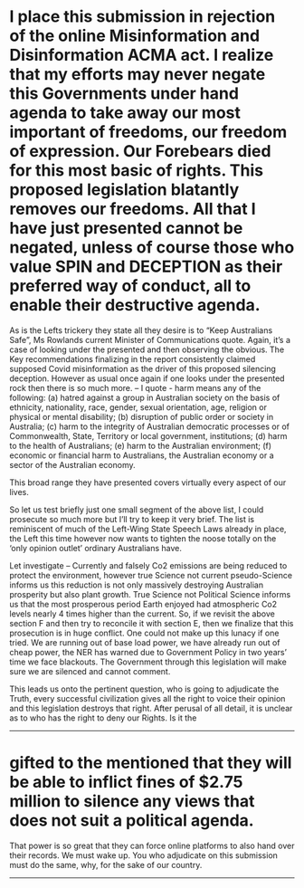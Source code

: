 # I place this submission in rejection of the online Misinformation and Disinformation ACMA act. I realize that my efforts may never negate this Governments under hand agenda to take away our most important of freedoms, our freedom of expression. Our Forebears died for this most basic of rights. This proposed legislation blatantly removes our freedoms. All that I have just presented cannot be negated, unless of course those who value SPIN and DECEPTION as their preferred way of conduct, all to enable their destructive agenda.

 As is the Lefts trickery they state all they desire is to “Keep Australians Safe”, Ms Rowlands current Minister of Communications quote. Again, it’s a case of looking under the presented and then observing the obvious. The Key recommendations finalizing in the report consistently claimed supposed Covid misinformation as the driver of this proposed silencing deception. However as usual once again if one looks under the presented rock then there is so much more. – I quote - harm means any of the following: (a) hatred against a group in Australian society on the basis of ethnicity, nationality, race, gender, sexual orientation, age, religion or physical or mental disability; (b) disruption of public order or society in Australia; (c) harm to the integrity of Australian democratic processes or of Commonwealth, State, Territory or local government, institutions; (d) harm to the health of Australians; (e) harm to the Australian environment; (f) economic or financial harm to Australians, the Australian economy or a sector of the Australian economy.

 This broad range they have presented covers virtually every aspect of our lives.

 So let us test briefly just one small segment of the above list, I could prosecute so much more but I’ll try to keep it very brief. The list is reminiscent of much of the Left-Wing State Speech Laws already in place, the Left this time however now wants to tighten the noose totally on the ‘only opinion outlet’ ordinary Australians have. 

 Let investigate – Currently and falsely Co2 emissions are being reduced to protect the environment, however true Science not current pseudo-Science informs us this reduction is not only massively destroying Australian prosperity but also plant growth. True Science not Political Science informs us that the most prosperous period Earth enjoyed had atmospheric Co2 levels nearly 4 times higher than the current. So, if we revisit the above section F and then try to reconcile it with section E, then we finalize that this prosecution is in huge conflict. One could not make up this lunacy if one tried. We are running out of base load power, we have already run out of cheap power, the NER has warned due to Government Policy in two years’ time we face blackouts. The Government through this legislation will make sure we are silenced and cannot comment.

 This leads us onto the pertinent question, who is going to adjudicate the Truth, every successful civilization gives all the right to voice their opinion and this legislation destroys that right. After perusal of all detail, it is unclear as to who has the right to deny our Rights. Is it the


-----

# gifted to the mentioned that they will be able to inflict fines of $2.75 million to silence any views that does not suit a political agenda. 

 That power is so great that they can force online platforms to also hand over their records. We must wake up. You who adjudicate on this submission must do the same, why, for the sake of our country.


-----

